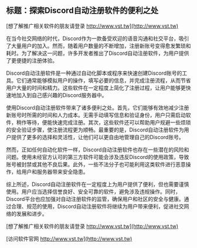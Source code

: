 ## **标题：探索Discord自动注册软件的便利之处**

[想了解推广相关软件的朋友请登录 http://www.vst.tw](http://www.vst.tw)

在当今社交网络的时代，Discord作为一款备受欢迎的语音沟通和社交平台，吸引了大量用户的加入。然而，随着用户数量的不断增加，注册新账号变得愈发繁琐和耗时。为了解决这一问题，许多开发者推出了Discord自动注册软件，为用户提供了更便捷的注册体验。

Discord自动注册软件是一种通过自动化脚本或程序来快速创建Discord账号的工具。它们通常能够模拟用户的操作，填写必要的信息，并完成注册流程，从而节省用户大量的时间和精力。这些软件在一定程度上简化了注册过程，让用户能够更快速地加入到自己感兴趣的Discord服务器中。

使用Discord自动注册软件带来了诸多便利之处。首先，它们能够有效地减少注册新账号时所需的时间和人力成本。无需手动填写信息和验证身份，用户只需启动软件，稍作等待，便能快速完成注册。其次，这些软件还可以帮助用户规避一些烦琐的安全验证步骤，使注册流程更为顺畅。最重要的是，Discord自动注册软件为用户提供了更多的选择和灵活性，让他们可以更自由地管理自己的Discord账号。

然而，正如任何自动化软件一样，Discord自动注册软件也存在一些潜在的风险和问题。使用未经官方认可的第三方软件可能会涉及违反Discord的使用政策，导致账号被封禁或其他不良后果。此外，一些不法分子也可能利用这类软件进行恶意操作，给用户和服务器带来安全隐患。

综上所述，Discord自动注册软件在一定程度上为用户提供了便利，但也需要谨慎使用。用户应当选择信誉良好、安全可靠的软件，避免涉及违规操作。同时，Discord平台也应加强对自动注册软件的监管，确保用户和社区的安全与健康。通过合理、规范的使用，Discord自动注册软件将继续为用户带来便利，促进社交网络的发展和进步。

[想了解推广相关软件的朋友请登录 http://www.vst.tw](http://www.vst.tw)


[访问软件官网 http://www.vst.tw](http://www.vst.tw)
